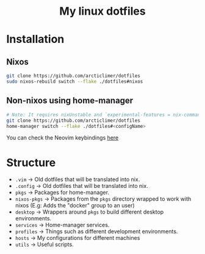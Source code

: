 <h1 align="center">My linux dotfiles</h1>

# Installation

## Nixos
```bash
git clone https://github.com/arcticlimer/dotfiles
sudo nixos-rebuild switch --flake ./dotfiles#nixos
```
## Non-nixos using home-manager
```bash
# Note: It requires nixUnstable and `experimental-features = nix-command flakes`
git clone https://github.com/arcticlimer/dotfiles
home-manager switch --flake ./dotfiles#<configName>
```

You can check the Neovim keybindings [here](./pkgs/nvim/README.md)

# Structure
- `.vim` -> Old dotfiles that will be translated into nix.
- `.config` -> Old dotfiles that will be translated into nix.
- `pkgs` -> Packages for home-manager.
- `nixos-pkgs` -> Packages from the `pkgs` directory wrapped to work with nixos (E.g: Adds the "docker" group to an user)
- `desktop` -> Wrappers around `pkgs` to build different desktop environments.
- `services` -> Home-manager services.
- `profiles` -> Things such as different development environments.
- `hosts` -> My configurations for different machines
- `utils` -> Useful scripts.
